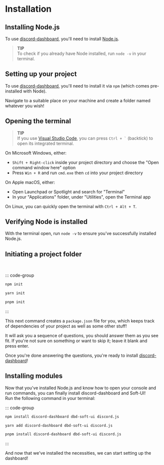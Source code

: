 # Installation

## Installing Node.js

To use [discord-dashboard](https://npmjs.com/packages/discord-dashboard), you'll need to install [Node.js](https://nodejs.org/).

> **TIP**<br>
> To check if you already have Node installed, run `node -v` in your terminal.

## Setting up your project

To use [discord-dashboard](https://npmjs.com/packages/discord-dashboard), you'll need to install it via `npm` (which comes pre-installed with Node).

Navigate to a suitable place on your machine and create a folder named whatever you wish!

## Opening the terminal

> **TIP**<br>
> If you use [Visual Studio Code](https://code.visualstudio.com/), you can press <code>Ctrl + `</code> (backtick) to open its integrated terminal.

On Microsoft Windows, either:

-   `Shift + Right-click` inside your project directory and choose the "Open command window here" option
-   Press `Win + R` and run `cmd.exe` then `cd` into your project directory

On Apple macOS, either:

-   Open Launchpad or Spotlight and search for "Terminal"
-   In your "Applications" folder, under "Utilities", open the Terminal app

On Linux, you can quickly open the terminal with `Ctrl + Alt + T`.

## Verifying Node is installed

With the terminal open, run `node -v` to ensure you've successfully installed Node.js.

## Initiating a project folder

<br>

::: code-group

```bash [NPM]
npm init
```

```bash [YARN]
yarn init
```

```bash [PNPM]
pnpm init
```

:::

This next command creates a `package.json` file for you, which keeps track of dependencies of your project as well as some other stuff!

It will ask you a sequence of questions, you should answer them as you see fit. If you're not sure on something or want to skip it; leave it blank and press enter.

Once you're done answering the questions, you're ready to install [discord-dashboard](https://npmjs.com/packages/discord-dashboard)!

## Installing modules

Now that you've installed Node.js and know how to open your console and run commands, you can finally install discord-dashboard and Soft-UI!<br>
Run the following command in your terminal:

::: code-group

```bash [NPM]
npm install discord-dashboard dbd-soft-ui discord.js
```

```bash [YARN]
yarn add discord-dashboard dbd-soft-ui discord.js
```

```bash [PNPM]
pnpm install discord-dashboard dbd-soft-ui discord.js
```

:::

And now that we've installed the necessities, we can start setting up the dashboard!
